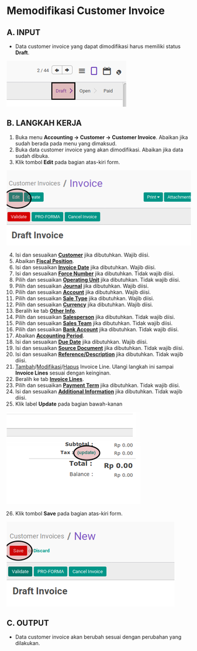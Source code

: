 # Memodifikasi Customer Invoice


## A. INPUT

* Data customer invoice yang dapat dimodifikasi harus memiliki status **Draft**.

![](../../img/customer-invoice/status-draft.png)

## B. LANGKAH KERJA

1. Buka menu **Accounting -> Customer -> Customer Invoice**. Abaikan jika sudah berada pada menu yang dimaksud.
2. Buka data customer invoice yang akan dimodifikasi. Abaikan jika data sudah dibuka.
3. Klik tombol **Edit** pada bagian atas-kiri form.

![](../../img/customer-invoice/tombol-edit.png)

4. Isi dan sesuaikan **[Customer](./penjelasan.md#field-customer)** jika dibutuhkan. Wajib diisi.
5. Abaikan **[Fiscal Position](./penjelasan.md#field-fiscal-position)**.
6. Isi dan sesuaikan **[Invoice Date](./penjelasan.md#field-invoice-date)** jika dibutuhkan. Wajib diisi.
7. Isi dan sesuaikan **[Force Number](./penjelasan.md#field-force-number)** jika dibutuhkan. Tidak wajib diisi.
8. Pilih dan sesuaikan **[Operating Unit](./penjelasan.md#field-ou)** jika dibutuhkan. Tidak wajib diisi.
9. Pilih dan sesuaikan **[Journal](./penjelasan.md#field-journal)** jika dibutuhkan. Wajib diisi.
10. Pilih dan sesuaikan **[Account](./penjelasan.md#field-account)** jika dibutuhkan. Wajib diisi.
11. Pilih dan sesuaikan **[Sale Type](./penjelasan.md#field-sale-type)** jika dibutuhkan. Wajib diisi.
12. Pilih dan sesuaikan **[Currency](./penjelasan.md#field-currency)** jika dibutuhkan. Wajib diisi.
13. Beralih ke tab **[Other Info](./penjelasan.md#penjelasan-tab-other-info)**.
14. Pilih dan sesuaikan **[Salesperson](./penjelasan.md#field-salesperson)** jika dibutuhkan. Tidak wajib diisi.
15. Pilih dan sesuaikan **[Sales Team](./penjelasan.md#field-sales-team)** jika dibutuhkan. Tidak wajib diisi.
16. Pilih dan sesuaikan **[Bank Account](./penjelasan.md#field-bank-account)** jika dibutuhkan. Tidak wajib diisi.
17. Abaikan **[Accounting Period](./penjelasan.md#field-accounting-period)**.
18. Isi dan sesuaikan **[Due Date](./penjelasan.md#field-due-date)** jika dibutuhkan. Wajib diisi.
19. Isi dan sesuaikan **[Source Document](./penjelasan.md#field-source-document)** jika dibutuhkan. Tidak wajib diisi.
20. Isi dan sesuaikan **[Reference/Description](./penjelasan.md#field-reference)** jika dibutuhkan. Tidak wajib diisi.
21. <a name="l21"> [Tambah](./membuat-manual-invoice-line.md)/[Modifikasi](./memodifikasi-manual-invoice-line.md)/[Hapus](./menghapus-manual-invoice-line.md) Invoice Line</a>. Ulangi langkah ini sampai **Invoice Lines** sesuai dengan keinginan.
22. Beralih ke tab **[Invoice Lines](./penjelasan.md#penjelasan-tab-invoice-line)**.
23. Pilih dan sesuaikan **[Payment Term](./penjelasan.md#field-payment)** jika dibutuhkan. Tidak wajib diisi.
24. Isi dan sesuaikan **[Additional Information](./penjelasan.md#field-additional-information)** jika dibutuhkan. Tidak wajib diisi.
25. Klik label **Update** pada bagian bawah-kanan

![](../../img/customer-invoice/tombol-update.png)

26. Klik tombol **Save** pada bagian atas-kiri form.

![](../../img/customer-invoice/tombol-save.png)

## C. OUTPUT

* Data customer invoice akan berubah sesuai dengan perubahan yang dilakukan.
